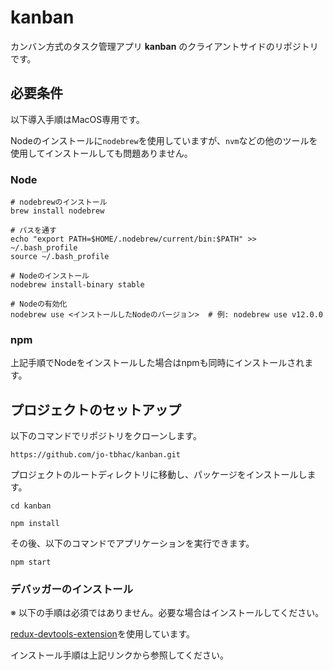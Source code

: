 # kanban

カンバン方式のタスク管理アプリ **kanban** のクライアントサイドのリポジトリです。

## 必要条件

以下導入手順はMacOS専用です。

Nodeのインストールに`nodebrew`を使用していますが、`nvm`などの他のツールを使用してインストールしても問題ありません。

### Node

```
# nodebrewのインストール
brew install nodebrew

# パスを通す
echo "export PATH=$HOME/.nodebrew/current/bin:$PATH" >> ~/.bash_profile
source ~/.bash_profile

# Nodeのインストール
nodebrew install-binary stable

# Nodeの有効化
nodebrew use <インストールしたNodeのバージョン>  # 例: nodebrew use v12.0.0
```

### npm

上記手順でNodeをインストールした場合はnpmも同時にインストールされます。


## プロジェクトのセットアップ

以下のコマンドでリポジトリをクローンします。

```
https://github.com/jo-tbhac/kanban.git
```

プロジェクトのルートディレクトリに移動し、パッケージをインストールします。

```
cd kanban

npm install
```

その後、以下のコマンドでアプリケーションを実行できます。

```
npm start
```

### デバッガーのインストール

※ 以下の手順は必須ではありません。必要な場合はインストールしてください。

[redux-devtools-extension](https://github.com/zalmoxisus/redux-devtools-extension)を使用しています。

インストール手順は上記リンクから参照してください。
